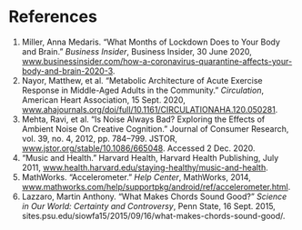 # References

1. Miller, Anna Medaris. “What Months of Lockdown Does to Your Body and Brain.” *Business Insider*, Business Insider, 30 June 2020, www.businessinsider.com/how-a-coronavirus-quarantine-affects-your-body-and-brain-2020-3. 
2. Nayor, Matthew, et al. “Metabolic Architecture of Acute Exercise Response in Middle-Aged Adults in the Community.” *Circulation*, American Heart Association, 15 Sept. 2020, www.ahajournals.org/doi/full/10.1161/CIRCULATIONAHA.120.050281.
3. Mehta, Ravi, et al. “Is Noise Always Bad? Exploring the Effects of Ambient Noise On Creative Cognition.” Journal of Consumer Research, vol. 39, no. 4, 2012, pp. 784–799. JSTOR, www.jstor.org/stable/10.1086/665048. Accessed 2 Dec. 2020.
4. “Music and Health.” Harvard Health, Harvard Health Publishing, July 2011, www.health.harvard.edu/staying-healthy/music-and-health.
5. MathWorks. “Accelerometer.” *Help Center*, MathWorks, 2014, www.mathworks.com/help/supportpkg/android/ref/accelerometer.html. 
6. Lazzaro, Martin Anthony. “What Makes Chords Sound Good?” *Science in Our World: Certainty and Controversy*, Penn State, 16 Sept. 2015, sites.psu.edu/siowfa15/2015/09/16/what-makes-chords-sound-good/. 
